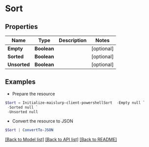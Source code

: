 # Sort
## Properties

Name | Type | Description | Notes
------------ | ------------- | ------------- | -------------
**Empty** | **Boolean** |  | [optional] 
**Sorted** | **Boolean** |  | [optional] 
**Unsorted** | **Boolean** |  | [optional] 

## Examples

- Prepare the resource
```powershell
$Sort = Initialize-maislurp-client-powershellSort  -Empty null `
 -Sorted null `
 -Unsorted null
```

- Convert the resource to JSON
```powershell
$Sort | ConvertTo-JSON
```

[[Back to Model list]](../README#documentation-for-models) [[Back to API list]](../README#documentation-for-api-endpoints) [[Back to README]](../README)

